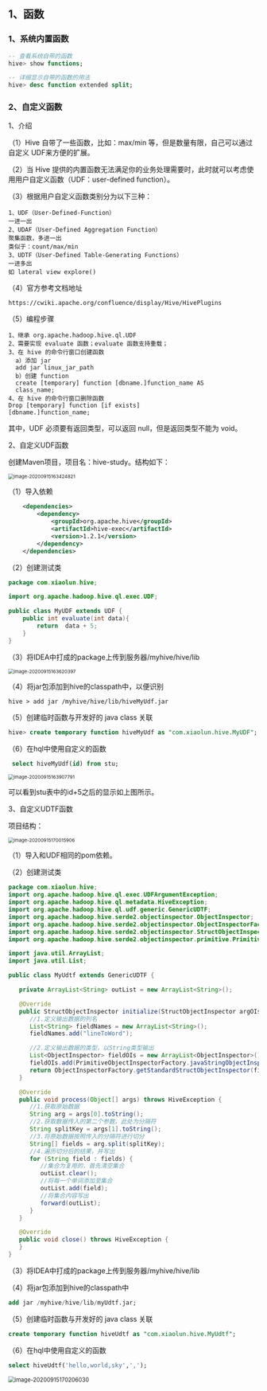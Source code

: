 ## 1、函数

### 1、系统内置函数

```sql
-- 查看系统自带的函数
hive> show functions;

-- 详细显示自带的函数的用法
hive> desc function extended split;
```

### 2、自定义函数

1、介绍

（1）Hive 自带了一些函数，比如：max/min 等，但是数量有限，自己可以通过自定义 UDF来方便的扩展。

（2）当 Hive 提供的内置函数无法满足你的业务处理需要时，此时就可以考虑使用用户自定义函数（UDF：user-defined function）。

（3）根据用户自定义函数类别分为以下三种：

```
1、UDF（User-Defined-Function）
一进一出
2、UDAF（User-Defined Aggregation Function）
聚集函数，多进一出
类似于：count/max/min
3、UDTF（User-Defined Table-Generating Functions）
一进多出
如 lateral view explore()
```

（4）官方参考文档地址

```http
https://cwiki.apache.org/confluence/display/Hive/HivePlugins
```

（5）编程步骤

```
1、继承 org.apache.hadoop.hive.ql.UDF
2、需要实现 evaluate 函数；evaluate 函数支持重载；
3、在 hive 的命令行窗口创建函数
  a）添加 jar
  add jar linux_jar_path
  b）创建 function
  create [temporary] function [dbname.]function_name AS
  class_name;
4、在 hive 的命令行窗口删除函数
Drop [temporary] function [if exists]
[dbname.]function_name;
```

其中，UDF 必须要有返回类型，可以返回 null，但是返回类型不能为 void。

2、自定义UDF函数

创建Maven项目，项目名：hive-study。结构如下：

<img src="https://gitee.com/whlgdxlkl/my-picture-bed/raw/master/uploadPicture/image-20200915163424821.png" alt="image-20200915163424821" style="zoom:67%;" />

（1）导入依赖

```xml
    <dependencies>
        <dependency>
            <groupId>org.apache.hive</groupId>
            <artifactId>hive-exec</artifactId>
            <version>1.2.1</version>
        </dependency>
    </dependencies>
```

（2）创建测试类

```java
package com.xiaolun.hive;

import org.apache.hadoop.hive.ql.exec.UDF;

public class MyUDF extends UDF {
	public int evaluate(int data){
		return  data + 5;
	}
}
```

（3）将IDEA中打成的package上传到服务器/myhive/hive/lib

<img src="https://gitee.com/whlgdxlkl/my-picture-bed/raw/master/uploadPicture/image-20200915163620397.png" alt="image-20200915163620397" style="zoom:67%;" />

（4）将jar包添加到hive的classpath中，以便识别

```shell
hive > add jar /myhive/hive/lib/hiveMyUdf.jar
```

（5）创建临时函数与开发好的 java class 关联

```sql
hive> create temporary function hiveMyUdf as "com.xiaolun.hive.MyUDF";
```

（6）在hql中使用自定义的函数

```sql
 select hiveMyUdf(id) from stu;
```

<img src="https://gitee.com/whlgdxlkl/my-picture-bed/raw/master/uploadPicture/image-20200915163907791.png" alt="image-20200915163907791" style="zoom:67%;" />

可以看到stu表中的id+5之后的显示如上图所示。

3、自定义UDTF函数

项目结构：

<img src="https://gitee.com/whlgdxlkl/my-picture-bed/raw/master/uploadPicture/image-20200915170015906.png" alt="image-20200915170015906" style="zoom:67%;" />

（1）导入和UDF相同的pom依赖。

（2）创建测试类

```java
package com.xiaolun.hive;
import org.apache.hadoop.hive.ql.exec.UDFArgumentException;
import org.apache.hadoop.hive.ql.metadata.HiveException;
import org.apache.hadoop.hive.ql.udf.generic.GenericUDTF;
import org.apache.hadoop.hive.serde2.objectinspector.ObjectInspector;
import org.apache.hadoop.hive.serde2.objectinspector.ObjectInspectorFactory;
import org.apache.hadoop.hive.serde2.objectinspector.StructObjectInspector;
import org.apache.hadoop.hive.serde2.objectinspector.primitive.PrimitiveObjectInspectorFactory;

import java.util.ArrayList;
import java.util.List;

public class MyUdtf extends GenericUDTF {

   private ArrayList<String> outList = new ArrayList<String>();

   @Override
   public StructObjectInspector initialize(StructObjectInspector argOIs) throws UDFArgumentException {
      //1.定义输出数据的列名
      List<String> fieldNames = new ArrayList<String>();
      fieldNames.add("lineToWord");

      //2.定义输出数据的类型，以String类型输出
      List<ObjectInspector> fieldOIs = new ArrayList<ObjectInspector>();
      fieldOIs.add(PrimitiveObjectInspectorFactory.javaStringObjectInspector);
      return ObjectInspectorFactory.getStandardStructObjectInspector(fieldNames, fieldOIs);
   }

   @Override
   public void process(Object[] args) throws HiveException {
      //1.获取原始数据
      String arg = args[0].toString();
      //2.获取数据传入的第二个参数，此处为分隔符
      String splitKey = args[1].toString();
      //3.将原始数据按照传入的分隔符进行切分
      String[] fields = arg.split(splitKey);
      //4.遍历切分后的结果，并写出
      for (String field : fields) {
         //集合为复用的，首先清空集合
         outList.clear();
         //将每一个单词添加至集合
         outList.add(field);
         //将集合内容写出
         forward(outList);
      }
   }

   @Override
   public void close() throws HiveException {
   }
}
```

（3）将IDEA中打成的package上传到服务器/myhive/hive/lib

（4）将jar包添加到hive的classpath中

```sql
add jar /myhive/hive/lib/myUdtf.jar;
```

（5）创建临时函数与开发好的 java class 关联

```sql
create temporary function hiveUdtf as "com.xiaolun.hive.MyUdtf";
```

（6）在hql中使用自定义的函数

```sql
select hiveUdtf('hello,world,sky',',');
```

<img src="https://gitee.com/whlgdxlkl/my-picture-bed/raw/master/uploadPicture/image-20200915170206030.png" alt="image-20200915170206030" style="zoom:80%;" />